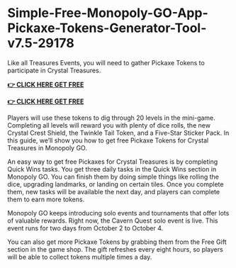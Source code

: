 # Simple-Free-Monopoly-GO-App-Pickaxe-Tokens-Generator-Tool-v7.5-29178

Like all Treasures Events, you will need to gather Pickaxe Tokens to participate in Crystal Treasures. 

**[👉 CLICK HERE GET FREE](https://tinyurl.com/pv9ma7nc)**

**[👉 CLICK HERE GET FREE](https://tinyurl.com/pv9ma7nc)**

Players will use these tokens to dig through 20 levels in the mini-game. Completing all levels will reward you with plenty of dice rolls, the new Crystal Crest Shield, the Twinkle Tail Token, and a Five-Star Sticker Pack. In this guide, we’ll show you how to get free Pickaxe Tokens for Crystal Treasures in Monopoly GO.

An easy way to get free Pickaxes for Crystal Treasures is by completing Quick Wins tasks. You get three daily tasks in the Quick Wins section in Monopoly GO. You can finish them by doing simple things like rolling the dice, upgrading landmarks, or landing on certain tiles. Once you complete them, new tasks will be available the next day, and players can complete them to earn more tokens.

Monopoly GO keeps introducing solo events and tournaments that offer lots of valuable rewards. Right now, the Cavern Quest solo event is live. This event runs for two days from October 2 to October 4.

You can also get more Pickaxe Tokens by grabbing them from the Free Gift section in the game shop. The gift refreshes every eight hours, so players will be able to collect tokens multiple times a day.
